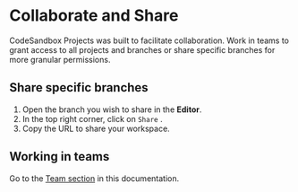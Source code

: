 # Collaborate and Share

CodeSandbox Projects was built to facilitate collaboration. Work in teams to grant access to all projects and branches or share specific branches for more granular permissions.


## Share specific branches

1. Open the branch you wish to share in the **Editor**.
1. In the top right corner, click on `Share` .
1. Copy the URL to share your workspace.


## Working in teams

Go to the [Team section](https://codesandbox.io/docs/projects/teams/permissions) in this documentation.

